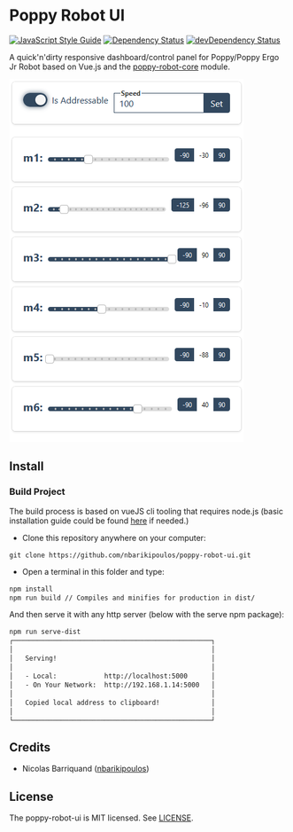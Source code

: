 # Poppy Robot UI

[![JavaScript Style Guide][standard-image]][standard-url]
[![Dependency Status][david-image]][david-url]
[![devDependency Status][david-dev-image]][david-dev-url]

A quick'n'dirty responsive dashboard/control panel for Poppy/Poppy Ergo Jr Robot based on Vue.js and the [poppy-robot-core](https://github.com/nbarikipoulos/poppy-robot-core#readme) module.

![motor control](./doc/control-mobile.png "Motor control ( rendering on mobile)")

## Install

### Build Project

The build process is based on vueJS cli tooling that requires node.js (basic installation guide could be found [here](https://github.com/nbarikipoulos/poppy-robot-cli#installing-nodejs) if needed.)

- Clone this repository anywhere on your computer:

```shell
git clone https://github.com/nbarikipoulos/poppy-robot-ui.git
```

- Open a terminal in this folder and type:

```shell
npm install
npm run build // Compiles and minifies for production in dist/
```

And then serve it with any http server (below with the serve npm package):
```shell
npm run serve-dist
┌──────────────────────────────────────────────────┐
│                                                  │
│   Serving!                                       │
│                                                  │
│   - Local:            http://localhost:5000      │
│   - On Your Network:  http://192.168.1.14:5000   │
│                                                  │
│   Copied local address to clipboard!             │
│                                                  │
└──────────────────────────────────────────────────┘
```

## Credits

- Nicolas Barriquand ([nbarikipoulos](https://github.com/nbarikipoulos))

## License

The poppy-robot-ui is MIT licensed. See [LICENSE](./LICENSE.md).

[standard-url]: https://standardjs.com
[standard-image]: https://img.shields.io/badge/code_style-standard-brightgreen.svg

[david-image]: https://img.shields.io/david/nbarikipoulos/poppy-robot-ui.svg
[david-url]: https://david-dm.org/nbarikipoulos/poppy-robot-ui
[david-dev-image]: https://img.shields.io/david/dev/nbarikipoulos/poppy-robot-ui.svg
[david-dev-url]: https://david-dm.org/nbarikipoulos/poppy-robot-ui?type=dev